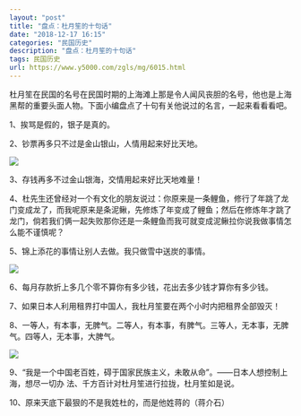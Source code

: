 ```yaml
---
layout: "post"
title: "盘点：杜月笙的十句话"
date: "2018-12-17 16:15"
categories: "民国历史"
description: "盘点：杜月笙的十句话"
tags: 民国历史
url: https://www.y5000.com/zgls/mg/6015.html
---
```






杜月笙在民国的名号在民国时期的上海滩上那是令人闻风丧胆的名号，他也是上海黑帮的重要头面人物。下面小编盘点了十句有关他说过的名言，一起来看看看吧。

1、挨骂是假的，银子是真的。

2、钞票再多只不过是金山银山，人情用起来好比天地。

![](https://img.y5000.com/uploads/allimg/161128/140104J55-0.jpg)

3、存钱再多不过金山银海，交情用起来好比天地难量！

4、杜先生还曾经对一个有文化的朋友说过：你原来是一条鲤鱼，修行了年跳了龙门变成龙了，而我呢原来是条泥鳅，先修炼了年变成了鲤鱼；然后在修炼年才跳了龙门，倘若我们俩一起失败那你还是一条鲤鱼而我可就变成泥鳅拉你说我做事情怎么能不谨慎呢？

5、锦上添花的事情让别人去做。我只做雪中送炭的事情。

![](https://img.y5000.com/uploads/allimg/161128/1401042193-1.jpg)

6、每月存款折上多几个零不算你有多少钱，花出去多少钱才算你有多少钱。

7、如果日本人利用租界打中国人，我杜月笙要在两个小时内把租界全部毁灭！

8、一等人，有本事，无脾气。二等人，有本事，有脾气。三等人，无本事，无脾气。四等人，无本事，大脾气。

![](https://img.y5000.com/uploads/allimg/161128/14010431V-2.jpg)

9、“我是一个中国老百姓，碍于国家民族主义，未敢从命”。——日本人想控制上海，想尽一切办 法、千方百计对杜月笙进行拉拢，杜月笙如是说。

10、原来天底下最狠的不是我姓杜的，而是他姓蒋的（蒋介石）
